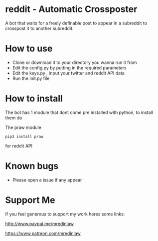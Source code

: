 # reddit - Automatic Crossposter
A bot that waits for a freely definable post to appear in a subreddit to crosspost it to another subreddit.

# How to use

* Clone or download it to your directory you wanna run it from
* Edit the config.py by putting in the required parameters
* Edit the keys.py , input your twitter and reddit API data
* Run the init.py file

# How to install
The bot has 1 module that dont come pre installed with python, to install them do

The praw module 
```
pip3 install praw
```
for reddit API

# Known bugs
* Please open a issue if any appear

# Support Me 

If you feel generous to support my work heres some links:

http://www.paypal.me/mredinlaw

https://www.patreon.com/mredinlaw
